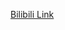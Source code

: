 [Bilibili Link](https://www.bilibili.com/video/BV1PN4y1V7d9/?spm_id_from=333.788.recommend_more_video.0&vd_source=c801aa3fac0e6e97b0df71f74a8b25bd)